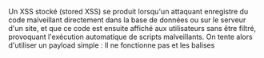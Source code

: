 Un XSS stocké (stored XSS) se produit lorsqu'un attaquant enregistre du code malveillant directement dans la base de données ou sur le serveur d'un site, et que ce code est ensuite affiché aux utilisateurs sans être filtré, provoquant l'exécution automatique de scripts malveillants.
On tente alors d'utiliser un payload simple : <script>alert(1)</script>
Il ne fonctionne pas et les balises <script> sont trim lors de l'affichage 
On imagine donc qu'il y a un filtre à evité
< script >alert(1)< / script >
On obtient le flag 

**Comment eviter**

Sur tous les champs texte utilisables par l'utilisateur il faut utiliser des fonction qui permette d'échapper les caractères spéciaux comme `htmlspecialchar()` en PHP

